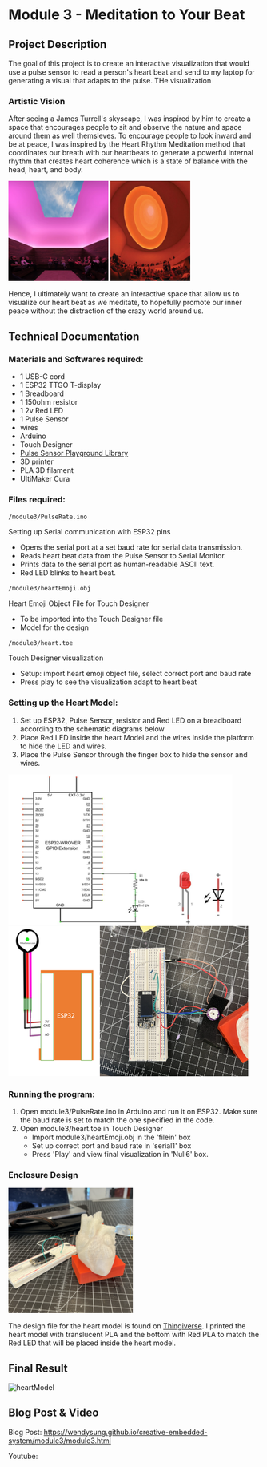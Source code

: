 # Module 3 - Meditation to Your Beat

## Project Description
The goal of this project is to create an interactive visualization that would use a pulse sensor to read a person's heart beat and send to my laptop for generating a visual that adapts to the pulse. THe visualization 

### Artistic Vision 

After seeing a James Turrell's skyscape, I was inspired by him to create a space that encourages people to sit and observe the nature and space around them as well themsleves. To encourage people to look inward and be at peace, I was inspired by the Heart Rhythm Meditation method that coordinates our 
breath with our heartbeats to generate a powerful internal rhythm that creates heart coherence which is a state of balance with the head, heart, and body.


<div style="display: inline-block; height=300;">
    <img src="../images/JamesTurrell1.jpeg" alt="Turrell 1" height="200">
    <img src="../images/JamesTurrell2.jpeg" alt="Turrell 2" height="200">
</div>

Hence, I ultimately want to create an interactive space that allow us to visualize our heart beat as we meditate, to hopefully promote our inner peace without the distraction of the crazy world around us.  

## Technical Documentation

### Materials and Softwares required:
- 1 USB-C cord
- 1 ESP32 TTGO T-display
- 1 Breadboard
- 1 150ohm resistor
- 1 2v Red LED 
- 1 Pulse Sensor
- wires
- Arduino
- Touch Designer
- <a href="https://github.com/WorldFamousElectronics/PulseSensorPlayground">Pulse Sensor Playground Library</a></li>
- 3D printer
- PLA 3D filament
- UltiMaker Cura


### Files required: 
```
/module3/PulseRate.ino        
```
Setting up Serial communication with ESP32 pins
- Opens the serial port at a set baud rate for serial data transmission. 
- Reads heart beat data from the Pulse Sensor to Serial Monitor.
- Prints data to the serial port as human-readable ASCII text.
- Red LED blinks to heart beat.

```
/module3/heartEmoji.obj
```
Heart Emoji Object File for Touch Designer
- To be imported into the Touch Designer file 
- Model for the design

```
/module3/heart.toe
```
Touch Designer visualization
- Setup: import heart emoji object file, select correct port and baud rate
- Press play to see the visualization adapt to heart beat 


### Setting up the Heart Model:  

1. Set up ESP32, Pulse Sensor, resistor and Red LED on a breadboard according to the schematic diagrams below
2. Place Red LED inside the heart Model and the wires inside the platform to hide the LED and wires.
3. Place the Pulse Sensor through the finger box to hide the sensor and wires.

<div style="display: inline-block;">
        <img src="../images/module3_schematic_diagram_LED.jpeg" alt="Schematic" height="300">
        <img src="../images/pulse_sensor_schematic.png" alt="Schematic" height="300">
        <img src="../images/pulse-sensor-wiring.jpeg" alt="wiring" height="300">
</div>


### Running the program:  
1. Open module3/PulseRate.ino in Arduino and run it on ESP32. Make sure the baud rate is set to match the one specified in the code.
2. Open module3/heart.toe in Touch Designer
    - Import module3/heartEmoji.obj in the 'filein' box 
    - Set up correct port and baud rate in 'serial1' box 
    - Press 'Play' and view final visualization in 'Null6' box.

### Enclosure Design
<div style="display: inline-block; height=300;">
    <img src="../images/heart_3Dmodel.jpeg" alt="heart 3D model" height="250">
</div>

The design file for the heart model is found on <a href="https://www.thingiverse.com/thing:1937314">Thingiverse</a>. I printed the heart model with
translucent PLA and the bottom with Red PLA to match the Red LED that will be placed inside the heart model. 


## Final Result 

<div style="display: inline-block; height=500;">
    <img src="../images/module3_heart.JPG" alt="heartModel" height="400">
</div>

## Blog Post & Video

Blog Post: https://wendysung.github.io/creative-embedded-system/module3/module3.html

Youtube: 